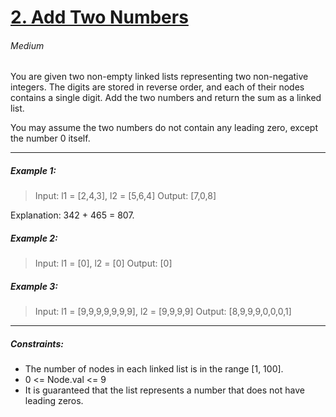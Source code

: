 # [2. Add Two Numbers](https://leetcode.com/problems/add-two-numbers/ "2. Add Two Numbers")
###### Medium

You are given two non-empty linked lists representing two non-negative integers. The digits are stored in reverse order, and each of their nodes contains a single digit. Add the two numbers and return the sum as a linked list.

You may assume the two numbers do not contain any leading zero, except the number 0 itself.


------------


##### Example 1:
> Input: l1 = [2,4,3], l2 = [5,6,4]
Output: [7,0,8]

Explanation: 342 + 465 = 807.

##### Example 2:
> Input: l1 = [0], l2 = [0]
Output: [0]

##### Example 3:
> Input: l1 = [9,9,9,9,9,9,9], l2 = [9,9,9,9]
Output: [8,9,9,9,0,0,0,1]

------------

##### Constraints:

- The number of nodes in each linked list is in the range [1, 100].
- 0 <= Node.val <= 9
- It is guaranteed that the list represents a number that does not have leading zeros.